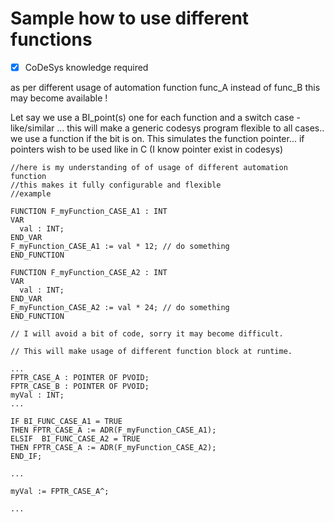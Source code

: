 # Sample how to use different functions

- [x] CoDeSys knowledge required

as per different usage of automation function func_A instead of func_B this may become available !


Let say we use a BI_point(s) one for each function  and a switch case - like/similar ... this will make a generic codesys program flexible to all cases.. we use a function if the bit is on.  This simulates the function pointer...  if pointers wish to be used like in C (I know pointer exist in codesys)

 
```codesys
//here is my understanding of of usage of different automation function
//this makes it fully configurable and flexible
//example

FUNCTION F_myFunction_CASE_A1 : INT
VAR
  val : INT;
END_VAR
F_myFunction_CASE_A1 := val * 12; // do something
END_FUNCTION

FUNCTION F_myFunction_CASE_A2 : INT
VAR
  val : INT;
END_VAR
F_myFunction_CASE_A2 := val * 24; // do something
END_FUNCTION
```

```
// I will avoid a bit of code, sorry it may become difficult.

// This will make usage of different function block at runtime.

...
FPTR_CASE_A : POINTER OF PVOID;
FPTR_CASE_B : POINTER OF PVOID;
myVal : INT;
...

IF BI_FUNC_CASE_A1 = TRUE
THEN FPTR_CASE_A := ADR(F_myFunction_CASE_A1);
ELSIF  BI_FUNC_CASE_A2 = TRUE
THEN FPTR_CASE_A := ADR(F_myFunction_CASE_A2);
END_IF;

...

myVal := FPTR_CASE_A^;

...
```

